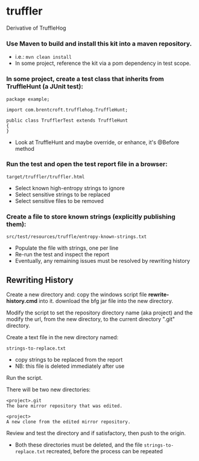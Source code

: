# truffler
Derivative of TruffleHog

### Use Maven to build and install this kit into a maven repository.

*  i.e.: ```mvn clean install```
*  In some project, reference the kit via a pom dependency in test scope.


### In some project, create a test class that inherits from TruffleHunt (a JUnit test):

    package example;

    import com.brentcroft.trufflehog.TruffleHunt;

    public class TrufflerTest extends TruffleHunt
    {
    }

*  Look at TruffleHunt and maybe override, or enhance, it's @Before method


### Run the test and open the test report file in a browser:

    target/truffler/truffler.html

*  Select known high-entropy strings to ignore
*  Select sensitive strings to be replaced
*  Select sensitive files to be removed


### Create a file to store known strings (explicitly publishing them):

    src/test/resources/truffle/entropy-known-strings.txt

*  Populate the file with strings, one per line
*  Re-run the test and inspect the report
*  Eventually, any remaining issues must be resolved by rewriting history


## Rewriting History

Create a new directory and:
    copy the windows script file **rewrite-history.cmd** into it.
    download the bfg jar file into the new directory.

Modify the script to set the repository directory name (aka project)
and the modify the url, from the new directory, to the current directory ".git" directory.

Create a text file in the new directory named:

    strings-to-replace.txt

*  copy strings to be replaced from the report
*  NB: this file is deleted immediately after use


Run the script.

There will be two new directories:

    <project>.git
    The bare mirror repository that was edited.

    <project>
    A new clone from the edited mirror repository.

Review and test the <project> directory and if satisfactory, then push to the origin.

*  Both these directories must be deleted, and the file ```strings-to-replace.txt``` recreated, before the process can be repeated
